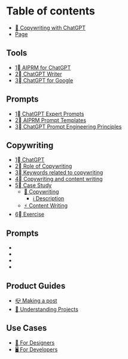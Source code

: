 # Table of contents

* [👋 Copywriting with ChatGPT](README.md)
* [Page](page.md)

## Tools

* [1⃣ AIPRM for ChatGPT](prompts/aiprm-for-chatgpt.md)
* [2⃣ ChatGPT Writer](prompts/chatgpt-writer.md)
* [3⃣ ChatGPT for Google](prompts/chatgpt-for-google.md)

## Prompts

* [1⃣ ChatGPT Expert Prompts](prompts/expert-prompts.md)
* [2⃣ AIPRM Prompt Templates](prompts/aiprm-for-chatgpt/aiprm-prompt-templates.md)
* [3⃣ ChatGPT Prompt Engineering Principles](prompts/chatgpt-prompt-engineering-principles.md)

## Copywriting

* [1⃣ ChatGPT](copywriting/chatgpt.md)
* [2⃣ Role of Copywriting](copywriting/role.md)
* [3⃣ Keywords related to copywriting](copywriting/keywords.md)
* [4⃣ Copywriting and content writing](copywriting/copy-and-content.md)
* [5⃣ Case Study](copywriting/case-study/README.md)
  * [🚀 Copywriting](copywriting/case-study/copywriting/README.md)
    * [ℹ Description](copywriting/case-study/copywriting/description.md)
  * [⚡ Content Writing](copywriting/case-study/content-writing.md)
* [6⃣ Exercise](copywriting/exercise.md)

## Prompts

*
*
*
*

## Product Guides

* [📪 Making a post](product-guides/making-a-post.md)
* [📎 Understanding Projects](product-guides/understanding-projects.md)

## Use Cases

* [🎨 For Designers](use-cases/for-designers.md)
* [🖥 For Developers](use-cases/for-developers.md)
